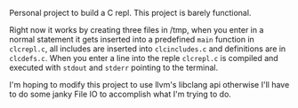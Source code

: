 Personal project to build a C repl. This project is barely functional. 


Right now it works by creating three files in /tmp, when you enter in a normal statement it gets inserted into a predefined `main` function in `clcrepl.c`, all includes are inserted into `clcincludes.c` and definitions are in `clcdefs.c`. When you enter a line into the reple `clcrepl.c` is compiled and executed with `stdout` and `stderr` pointing to the terminal.


I'm hoping to modify this project to use llvm's libclang api otherwise I'll have to do some janky File IO to accomplish what I'm trying to do.
